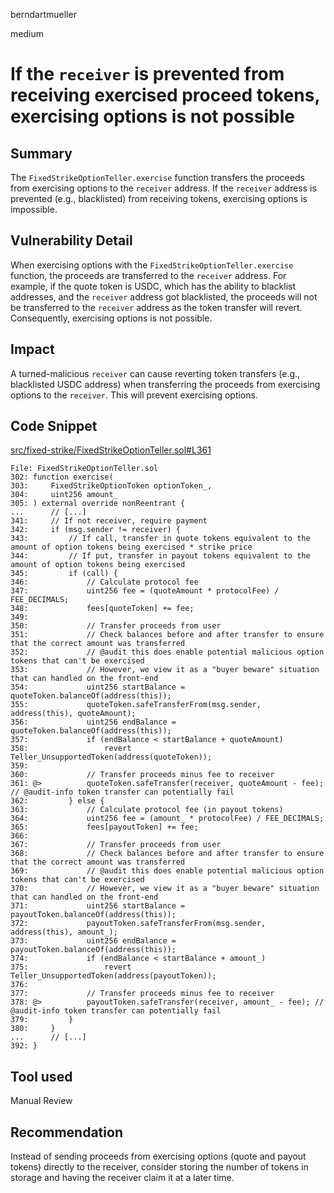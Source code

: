 berndartmueller

medium

# If the `receiver` is prevented from receiving exercised proceed tokens, exercising options is not possible

## Summary

The `FixedStrikeOptionTeller.exercise` function transfers the proceeds from exercising options to the `receiver` address. If the `receiver` address is prevented (e.g., blacklisted) from receiving tokens, exercising options is impossible.

## Vulnerability Detail

When exercising options with the `FixedStrikeOptionTeller.exercise` function, the proceeds are transferred to the `receiver` address. For example, if the quote token is USDC, which has the ability to blacklist addresses, and the `receiver` address got blacklisted, the proceeds will not be transferred to the `receiver` address as the token transfer will revert. Consequently, exercising options is not possible.

## Impact

A turned-malicious `receiver` can cause reverting token transfers (e.g., blacklisted USDC address) when transferring the proceeds from exercising options to the `receiver`. This will prevent exercising options.

## Code Snippet

[src/fixed-strike/FixedStrikeOptionTeller.sol#L361](https://github.com/sherlock-audit/2023-06-bond/blob/main/options/src/fixed-strike/FixedStrikeOptionTeller.sol#L361)

```solidity
File: FixedStrikeOptionTeller.sol
302: function exercise(
303:     FixedStrikeOptionToken optionToken_,
304:     uint256 amount_
305: ) external override nonReentrant {
...      // [...]
341:     // If not receiver, require payment
342:     if (msg.sender != receiver) {
343:         // If call, transfer in quote tokens equivalent to the amount of option tokens being exercised * strike price
344:         // If put, transfer in payout tokens equivalent to the amount of option tokens being exercised
345:         if (call) {
346:             // Calculate protocol fee
347:             uint256 fee = (quoteAmount * protocolFee) / FEE_DECIMALS;
348:             fees[quoteToken] += fee;
349:
350:             // Transfer proceeds from user
351:             // Check balances before and after transfer to ensure that the correct amount was transferred
352:             // @audit this does enable potential malicious option tokens that can't be exercised
353:             // However, we view it as a "buyer beware" situation that can handled on the front-end
354:             uint256 startBalance = quoteToken.balanceOf(address(this));
355:             quoteToken.safeTransferFrom(msg.sender, address(this), quoteAmount);
356:             uint256 endBalance = quoteToken.balanceOf(address(this));
357:             if (endBalance < startBalance + quoteAmount)
358:                 revert Teller_UnsupportedToken(address(quoteToken));
359:
360:             // Transfer proceeds minus fee to receiver
361: @>          quoteToken.safeTransfer(receiver, quoteAmount - fee); // @audit-info token transfer can potentially fail
362:         } else {
363:             // Calculate protocol fee (in payout tokens)
364:             uint256 fee = (amount_ * protocolFee) / FEE_DECIMALS;
365:             fees[payoutToken] += fee;
366:
367:             // Transfer proceeds from user
368:             // Check balances before and after transfer to ensure that the correct amount was transferred
369:             // @audit this does enable potential malicious option tokens that can't be exercised
370:             // However, we view it as a "buyer beware" situation that can handled on the front-end
371:             uint256 startBalance = payoutToken.balanceOf(address(this));
372:             payoutToken.safeTransferFrom(msg.sender, address(this), amount_);
373:             uint256 endBalance = payoutToken.balanceOf(address(this));
374:             if (endBalance < startBalance + amount_)
375:                 revert Teller_UnsupportedToken(address(payoutToken));
376:
377:             // Transfer proceeds minus fee to receiver
378: @>          payoutToken.safeTransfer(receiver, amount_ - fee); // @audit-info token transfer can potentially fail
379:         }
380:     }
...      // [...]
392: }
```

## Tool used

Manual Review

## Recommendation

Instead of sending proceeds from exercising options (quote and payout tokens) directly to the receiver, consider storing the number of tokens in storage and having the receiver claim it at a later time.
